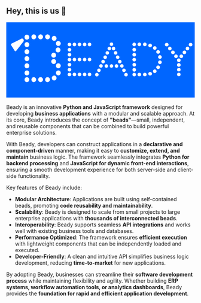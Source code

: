## Hey, this is us 👋

![Beady Cover](github-beady.png)


Beady is an innovative **Python and JavaScript framework** designed for developing **business applications** with a modular and scalable approach. At its core, Beady introduces the concept of **"beads"**—small, independent, and reusable components that can be combined to build powerful enterprise solutions.  

With Beady, developers can construct applications in a **declarative and component-driven** manner, making it easy to **customize, extend, and maintain** business logic. The framework seamlessly integrates **Python for backend processing** and **JavaScript for dynamic front-end interactions**, ensuring a smooth development experience for both server-side and client-side functionality.  

Key features of Beady include:  
- **Modular Architecture**: Applications are built using self-contained beads, promoting **code reusability and maintainability**.  
- **Scalability**: Beady is designed to scale from small projects to large enterprise applications with **thousands of interconnected beads**.  
- **Interoperability**: Beady supports seamless **API integrations** and works well with existing business tools and databases.  
- **Performance Optimized**: The framework ensures **efficient execution** with lightweight components that can be independently loaded and executed.  
- **Developer-Friendly**: A clean and intuitive API simplifies business logic development, reducing **time-to-market** for new applications.  

By adopting Beady, businesses can streamline their **software development process** while maintaining flexibility and agility. Whether building **ERP systems, workflow automation tools, or analytics dashboards**, Beady provides the **foundation for rapid and efficient application development**.
